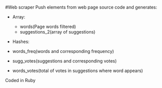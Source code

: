 #Web scraper
Push elements from web page source code and generates:

- Array: 
  -  words(Page words filtered)
  -  suggestions_2(array of suggestions)

-  Hashes:
  -  words_freq(words and corresponding frequency)
  -  sugg_votes(suggestions and corresponding votes)
  -  words_votes(total of votes in suggestions where word appears)

Coded in Ruby
